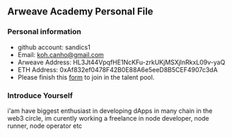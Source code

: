 ## Arweave Academy Personal File

### Personal information

- github account: sandics1
- Email: koh.canho@gmail.com
- Arweave Address: HL3Jt44VpqfHE1NcKFu-zrkUKjMSXjlnRkxL09v-yaQ
- ETH Address: 0xAf832ef0478F42B0E88A6e5eeD8B5CEF4907c3dA
- Please finish this [form](https://docs.google.com/forms/d/e/1FAIpQLSfWA5fIIcBgmRppm3jNz5vmf9Mai_QMVil-2pO4r7YKn_Zhtw/viewform?usp=sf_link) to join in the talent pool.

### Introduce Yourself
 i'am have biggest enthusiast in developing dApps in many chain in the web3 circle, im curently working a freelance in node developer, node runner, node operator etc


